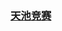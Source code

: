 ### [天池竞赛](https://tianchi.aliyun.com/competition/entrance/231768/introduction?spm=5176.12281949.1003.1.35c62448TKNTzi)
